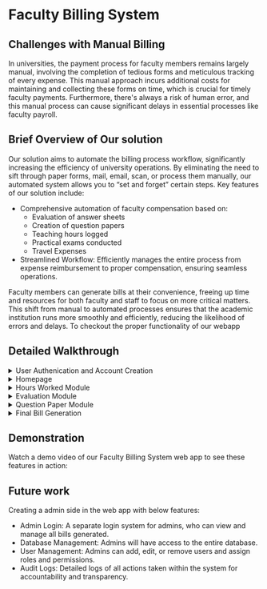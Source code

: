 # Faculty Billing System
## Challenges with Manual Billing
In universities, the payment process for faculty members remains largely manual, involving the completion of tedious forms and meticulous tracking of every expense. This manual approach incurs additional costs for maintaining and collecting these forms on time, which is crucial for timely faculty payments. Furthermore, there's always a risk of human error, and this manual process can cause significant delays in essential processes like faculty payroll.
## Brief Overview of Our solution
Our solution aims to automate the billing process workflow, significantly increasing the efficiency of university operations. By eliminating the need to sift through paper forms, mail, email, scan, or process them manually, our automated system allows you to “set and forget” certain steps. Key features of our solution include:
- Comprehensive automation of faculty compensation based on:
  - Evaluation of answer sheets
  - Creation of question papers
  - Teaching hours logged
  - Practical exams conducted
  - Travel Expenses
- Streamlined Workflow: Efficiently manages the entire process from expense reimbursement to proper compensation, ensuring seamless operations.
  
Faculty members can generate bills at their convenience, freeing up time and resources for both faculty and staff to focus on more critical matters. This shift from manual to automated processes ensures that the academic institution runs more smoothly and efficiently, reducing the likelihood of errors and delays.
To checkout the proper functionality of our webapp 
## Detailed Walkthrough
<details>
<summary>User Authenication and Account Creation</summary>
  
  - Login: Users can log in using their email ID and password if they already have an account.
  - Sign Up: New users can create an account by providing necessary details.
 <video width="320" height="240" controls>
  <source src="https://github.com/Astha062902/Faculty_Billing_System/blob/mahita/app_videos/login.webm" type="video/webm">
  Your browser does not support the video tag.
 </video>
 </details>
 <details>
   <summary> Homepage</summary>
   The homepage provides a comprehensive display of user details, including:
   
   - Profile Information: Name, email, contact number, and profile picture.
   - Role and Designation: Faculty role and designation within the university.
   - Bank Details: Bank account number, IFSC code, and other relevant banking information.
   - Edit Options for updating personal information, changing passwords, and managing preferences.
     
 </details>
 <details>
   <summary>Hours Worked Module</summary>
   
   - Input Details: Users can input their designation and the number of hours taught, which will be compensated on an hourly basis.
   - Total Amount: The total amount is generated based on the hours input.
     
 </details>
 <details>
   <summary>Evaluation Module</summary>
   
   - Input Details: Users can input the number of students whose sheets are checked, degree, year, number of students, and whether the question paper was made by the faculty.
   - Multiple Entries: Users can add multiple entries by submitting each set of details, with a table below recording all entries for this module.
   - Entry Management: Option to edit or delete existing entries directly from the table.
     
 </details>
 <details>
   <summary>Question Paper Module</summary>
   
   - Input Details: Users can input which subject question paper was set,subject code, degree, and year.
   - Multiple Entries: Similar to the Evaluation module, users can add multiple entries with a table below recording all entries.
   - Entry Management: Option to edit or delete existing entries directly from the table.
    
 </details>
 <details>
   <summary> Final  Bill Generation</summary>
   
   - Generate Bill: Users can click on the "Submit and Generate Bill" button to compile entries across different modules and display the final amount.
   - Bill Summary: A detailed breakdown of the bill, including individual entries from each module, total amounts.
   - Download Print Option: Users can download and print the final bill for their records.
     
 </details>
 
## Demonstration
Watch a demo video of our Faculty Billing System web app to see these features in action:

 ## Future work 
 Creating a admin side in the web app with below features:
- Admin Login: A separate login system for admins, who can view and manage all bills generated.
- Database Management: Admins will have access to the entire database.
- User Management: Admins can add, edit, or remove users and assign roles and permissions.
- Audit Logs: Detailed logs of all actions taken within the system for accountability and transparency.

